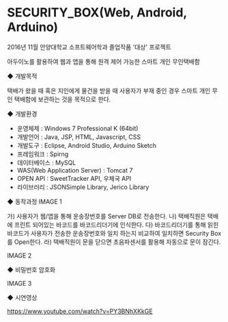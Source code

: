 # SECURITY_BOX(Web, Android, Arduino)
2016년 11월 안양대학교 소프트웨어학과
졸업작품 '대상' 프로젝트

아두이노를 활용하여 웹과 앱을 통해 원격 제어 가능한 스마트 개인 무인택배함

◆ 개발목적

  택배가 왔을 때 혹은 지인에게 물건을 받을 때 사용자가 부재 중인 경우 스마트 개인 무인 택배함에 보관하는 것을 목적으로 한다.

◆ 개발환경

  - 운영체제 : Windows 7 Professional K (64bit)
  - 개발언어 : Java, JSP, HTML, Javascript, CSS
  - 개발도구  :  Eclipse, Android Studio, Arduino Sketch
  - 프레임워크 : Spirng
  - 데이터베이스 :  MySQL
  - WAS(Web Application Server) : Tomcat 7
  - OPEN API :  SweetTracker API, 우체국 API
  - 라이브러리 : JSONSimple Library, Jerico Library
  
◆ 동작과정
  IMAGE 1 
  
  가) 사용자가 웹/앱을 통해 운송장번호를 Server DB로 전송한다.
  나) 택배직원은 택배에 프린트 되어있는 바코드를 바코드리더기에 인식한다.
  다) 바코드리더기를 통해 읽힌 바코드가 사용자가 전송한 운송장번호와 일치 하는지 비교하여 일치하면 Security Box를 Open한다.
  라) 택배직원이 문을 닫으면 초음파센서를 활용해 자동으로 문이 잠긴다.

  IMAGE 2
  
◆ 비밀번호 암호화

  IMAGE 3
  
◆ 시연영상

https://www.youtube.com/watch?v=PY3BNhXKkGE
